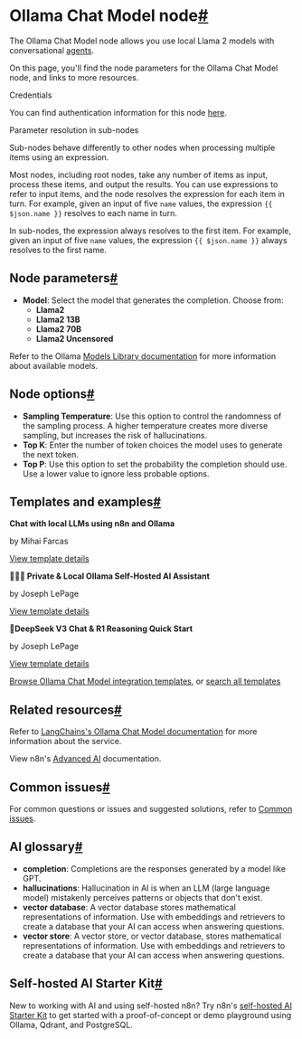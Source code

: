 [](https://github.com/n8n-io/n8n-docs/edit/main/docs/integrations/builtin/cluster-nodes/sub-nodes/n8n-nodes-langchain.lmchatollama/index.md "Edit this page")

# Ollama Chat Model node[#](#ollama-chat-model-node "Permanent link")

The Ollama Chat Model node allows you use local Llama 2 models with conversational [agents](../../../../../glossary/#ai-agent).

On this page, you'll find the node parameters for the Ollama Chat Model node, and links to more resources.

Credentials

You can find authentication information for this node [here](../../../credentials/ollama/).

Parameter resolution in sub-nodes

Sub-nodes behave differently to other nodes when processing multiple items using an expression.

Most nodes, including root nodes, take any number of items as input, process these items, and output the results. You can use expressions to refer to input items, and the node resolves the expression for each item in turn. For example, given an input of five `name` values, the expression `{{ $json.name }}` resolves to each name in turn.

In sub-nodes, the expression always resolves to the first item. For example, given an input of five `name` values, the expression `{{ $json.name }}` always resolves to the first name.

## Node parameters[#](#node-parameters "Permanent link")

*   **Model**: Select the model that generates the completion. Choose from:
    *   **Llama2**
    *   **Llama2 13B**
    *   **Llama2 70B**
    *   **Llama2 Uncensored**

Refer to the Ollama [Models Library documentation](https://ollama.com/library) for more information about available models.

## Node options[#](#node-options "Permanent link")

*   **Sampling Temperature**: Use this option to control the randomness of the sampling process. A higher temperature creates more diverse sampling, but increases the risk of hallucinations.
*   **Top K**: Enter the number of token choices the model uses to generate the next token.
*   **Top P**: Use this option to set the probability the completion should use. Use a lower value to ignore less probable options.

## Templates and examples[#](#templates-and-examples "Permanent link")

**Chat with local LLMs using n8n and Ollama**

by Mihai Farcas

[View template details](https://n8n.io/workflows/2384-chat-with-local-llms-using-n8n-and-ollama/)

**🔐🦙🤖 Private & Local Ollama Self-Hosted AI Assistant**

by Joseph LePage

[View template details](https://n8n.io/workflows/2729-private-and-local-ollama-self-hosted-ai-assistant/)

**🐋DeepSeek V3 Chat & R1 Reasoning Quick Start**

by Joseph LePage

[View template details](https://n8n.io/workflows/2777-deepseek-v3-chat-and-r1-reasoning-quick-start/)

[Browse Ollama Chat Model integration templates](https://n8n.io/integrations/ollama-chat-model/), or [search all templates](https://n8n.io/workflows/)

## Related resources[#](#related-resources "Permanent link")

Refer to [LangChains's Ollama Chat Model documentation](https://js.langchain.com/docs/integrations/chat/ollama/) for more information about the service.

View n8n's [Advanced AI](../../../../../advanced-ai/) documentation.

## Common issues[#](#common-issues "Permanent link")

For common questions or issues and suggested solutions, refer to [Common issues](common-issues/).

## AI glossary[#](#ai-glossary "Permanent link")

*   **completion**: Completions are the responses generated by a model like GPT.
*   **hallucinations**: Hallucination in AI is when an LLM (large language model) mistakenly perceives patterns or objects that don't exist.
*   **vector database**: A vector database stores mathematical representations of information. Use with embeddings and retrievers to create a database that your AI can access when answering questions.
*   **vector store**: A vector store, or vector database, stores mathematical representations of information. Use with embeddings and retrievers to create a database that your AI can access when answering questions.

## Self-hosted AI Starter Kit[#](#self-hosted-ai-starter-kit "Permanent link")

New to working with AI and using self-hosted n8n? Try n8n's [self-hosted AI Starter Kit](../../../../../hosting/starter-kits/ai-starter-kit/) to get started with a proof-of-concept or demo playground using Ollama, Qdrant, and PostgreSQL.